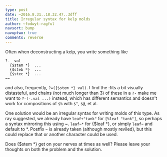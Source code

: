 ```yaml
---
type: post
date: ~2016.8.31..18.32.47..3dff
title: Irregular syntax for kelp molds
author: ~fodwyt-ragful
navsort: bump
navuptwo: true
comments: reverse
---
```


Often when deconstructing a kelp, you write something like

    ?-  val
      {$stem *}  ...
      {$steb *}  ...
      {$stec *}  ...
    ==

and also, frequently, `?=({$stem *} val)`. I find the :fits a bit visually distasteful, and chains (not much longer than 3) of these in a `?-` make me want to `?-(-.val ...)` instead, which has different semantics and doesn't work for compositions of `$%` with `$^`, `$@`, et al.

One solution would be an irregular syntax for writing molds of this type. As ray suggested, we already have `leaf+"tank"` for `[%leaf "tank"]`, so perhaps a syntax mirroring this using ~. `leaf~*` for {$leaf *}, or simply `leaf~` and default to *. Postfix `~` is already taken (although mostly reviled), but this could replace that or another character could be used.

Does {$stem *} get on your nerves at times as well? Please leave your thoughts on both the problem and the solution.